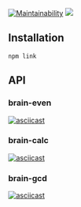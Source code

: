[![Maintainability](https://api.codeclimate.com/v1/badges/ab873905d980365c2dc2/maintainability)](https://codeclimate.com/github/kirillbogdanov/backend-project-lvl1/maintainability)
![](https://github.com/kirillbogdanov/backend-project-lvl1/workflows/ci/badge.svg)

## Installation
    npm link

## API
### brain-even
[![asciicast](https://asciinema.org/a/UdlnOZGXqYF1YmIIDICgJQwzp.png)](https://asciinema.org/a/UdlnOZGXqYF1YmIIDICgJQwzp)
### brain-calc
[![asciicast](https://asciinema.org/a/sh7K0DD6Ey6xc1eMavWIigyzF.png)](https://asciinema.org/a/sh7K0DD6Ey6xc1eMavWIigyzF)
### brain-gcd
[![asciicast](https://asciinema.org/a/hxEghlThr8OFkCVKkUDVEOCv6.png)](https://asciinema.org/a/hxEghlThr8OFkCVKkUDVEOCv6)

